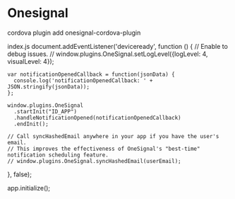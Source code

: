 # Onesignal
cordova plugin add onesignal-cordova-plugin

index.js
document.addEventListener('deviceready', function () {
    // Enable to debug issues.
    // window.plugins.OneSignal.setLogLevel({logLevel: 4, visualLevel: 4});
    
    var notificationOpenedCallback = function(jsonData) {
      console.log('notificationOpenedCallback: ' + JSON.stringify(jsonData));
    };
  
    window.plugins.OneSignal
      .startInit("ID_APP")
      .handleNotificationOpened(notificationOpenedCallback)
      .endInit();
    
    // Call syncHashedEmail anywhere in your app if you have the user's email.
    // This improves the effectiveness of OneSignal's "best-time" notification scheduling feature.
    // window.plugins.OneSignal.syncHashedEmail(userEmail);
  }, false);
  
app.initialize();
